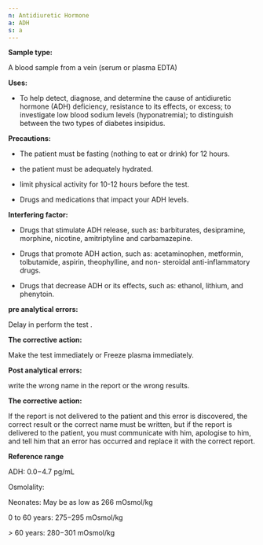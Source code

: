 ```yaml
---
n: Antidiuretic Hormone
a: ADH
s: a
---
```



__Sample type:__

A blood sample from a vein (serum or plasma EDTA)

__Uses:__

-	To help detect, diagnose, and determine the cause of antidiuretic hormone (ADH) deficiency, resistance to its effects, or excess; to investigate low blood sodium levels (hyponatremia); to distinguish between the two types of diabetes insipidus.

__Precautions:__

-	The patient must be fasting (nothing to eat or drink) for 12 hours.

-	the patient must be adequately hydrated.

-	limit physical activity for 10-12 hours before the test.

-	Drugs and medications that impact your ADH levels.

__Interfering factor:__

-	Drugs that stimulate ADH release, such as: barbiturates, desipramine, morphine, nicotine, amitriptyline          and carbamazepine.

-	Drugs that promote ADH action, such as: acetaminophen, metformin, tolbutamide, aspirin, theophylline, and non-  steroidal anti-inflammatory drugs.

-	Drugs that decrease ADH or its effects, such as: ethanol, lithium, and phenytoin.

__pre analytical errors:__

Delay in perform the test .

__The corrective action:__

Make the test immediately or Freeze plasma immediately.

__Post analytical errors:__

write the wrong name in the report or the wrong results.       

__The corrective action:__

If the report is not delivered to the patient and this error is discovered, the correct result or the correct name must be written, but if the report is delivered to the patient, you must communicate with him, apologise to him, and tell him that an error has occurred and replace it with the correct report.

__Reference range__

 ADH: 0.0−4.7 pg/mL

 Osmolality:

 Neonates: May be as low as 266 mOsmol/kg

 0 to 60 years: 275−295 mOsmol/kg

 _>_ 60 years: 280−301 mOsmol/kg